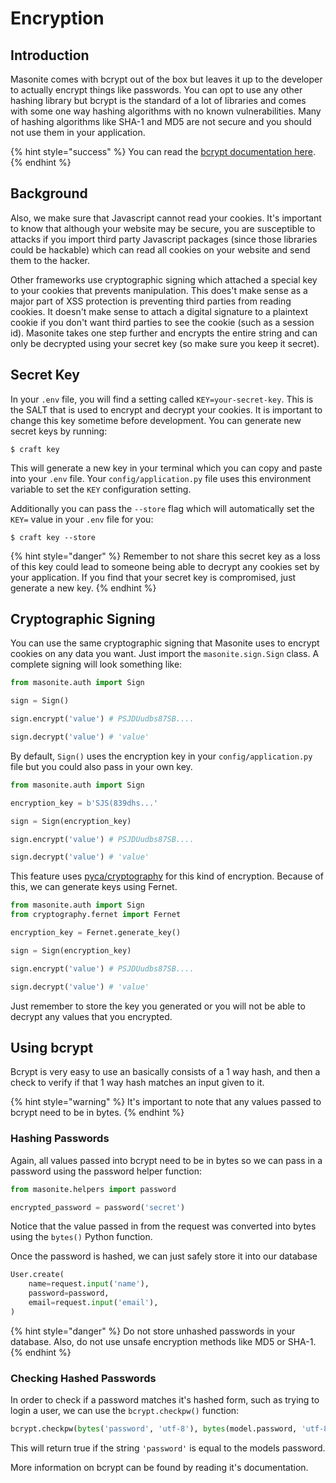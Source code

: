 # Encryption

## Introduction

Masonite comes with bcrypt out of the box but leaves it up to the developer to actually encrypt things like passwords. You can opt to use any other hashing library but bcrypt is the standard of a lot of libraries and comes with some one way hashing algorithms with no known vulnerabilities. Many of hashing algorithms like SHA-1 and MD5 are not secure and you should not use them in your application. 

{% hint style="success" %}
You can read the [bcrypt documentation here](https://github.com/pyca/bcrypt).
{% endhint %}

## Background

Also, we make sure that Javascript cannot read your cookies. It's important to know that although your website may be secure, you are susceptible to attacks if you import third party Javascript packages \(since those libraries could be hackable\) which can read all cookies on your website and send them to the hacker.

Other frameworks use cryptographic signing which attached a special key to your cookies that prevents manipulation. This does't make sense as a major part of XSS protection is preventing third parties from reading cookies. It doesn't make sense to attach a digital signature to a plaintext cookie if you don't want third parties to see the cookie \(such as a session id\). Masonite takes one step further and encrypts the entire string and can only be decrypted using your secret key \(so make sure you keep it secret\).

## Secret Key

In your `.env` file, you will find a setting called `KEY=your-secret-key`. This is the SALT that is used to encrypt and decrypt your cookies. It is important to change this key sometime before development. You can generate new secret keys by running:

```text
$ craft key
```

This will generate a new key in your terminal which you can copy and paste into your `.env` file. Your `config/application.py` file uses this environment variable to set the `KEY` configuration setting.

Additionally you can pass the `--store` flag which will automatically set the `KEY=` value in your `.env` file for you:

```text
$ craft key --store
```

{% hint style="danger" %}
Remember to not share this secret key as a loss of this key could lead to someone being able to decrypt any cookies set by your application. If you find that your secret key is compromised, just generate a new key.
{% endhint %}

## Cryptographic Signing

You can use the same cryptographic signing that Masonite uses to encrypt cookies on any data you want. Just import the `masonite.sign.Sign` class. A complete signing will look something like:

```python
from masonite.auth import Sign

sign = Sign()

sign.encrypt('value') # PSJDUudbs87SB....

sign.decrypt('value') # 'value'
```

By default, `Sign()` uses the encryption key in your `config/application.py` file but you could also pass in your own key.

```python
from masonite.auth import Sign

encryption_key = b'SJS(839dhs...'

sign = Sign(encryption_key)

sign.encrypt('value') # PSJDUudbs87SB....

sign.decrypt('value') # 'value'
```

This feature uses [pyca/cryptography](https://cryptography.io/en/latest/) for this kind of encryption. Because of this, we can generate keys using Fernet.

```python
from masonite.auth import Sign
from cryptography.fernet import Fernet

encryption_key = Fernet.generate_key()

sign = Sign(encryption_key)

sign.encrypt('value') # PSJDUudbs87SB....

sign.decrypt('value') # 'value'
```

Just remember to store the key you generated or you will not be able to decrypt any values that you encrypted.

## Using bcrypt

Bcrypt is very easy to use an basically consists of a 1 way hash, and then a check to verify if that 1 way hash matches an input given to it. 

{% hint style="warning" %}
It's important to note that any values passed to bcrypt need to be in bytes.
{% endhint %}

### Hashing Passwords

Again, all values passed into bcrypt need to be in bytes so we can pass in a password using the password helper function:

```python
from masonite.helpers import password

encrypted_password = password('secret')
```

Notice that the value passed in from the request was converted into bytes using the `bytes()` Python function.

Once the password is hashed, we can just safely store it into our database

```python
User.create(
    name=request.input('name'),
    password=password,
    email=request.input('email'),
)
```

{% hint style="danger" %}
Do not store unhashed passwords in your database. Also, do not use unsafe encryption methods like MD5 or SHA-1.
{% endhint %}

### Checking Hashed Passwords

In order to check if a password matches it's hashed form, such as trying to login a user, we can use the `bcrypt.checkpw()` function:

```python
bcrypt.checkpw(bytes('password', 'utf-8'), bytes(model.password, 'utf-8'))
```

This will return true if the string `'password'` is equal to the models password.

More information on bcrypt can be found by reading it's documentation.

